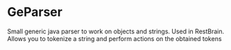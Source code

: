 # GeParser
Small generic java parser to work on objects and strings. Used in RestBrain. Allows you to tokenize a string and perform actions on the obtained tokens 
